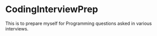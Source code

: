 # CodingInterviewPrep
This is to prepare myself for Programming questions asked in various interviews.
